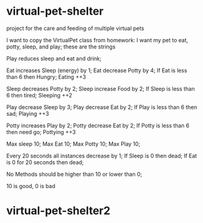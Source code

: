 # virtual-pet-shelter
project for the care and feeding of multiple virtual pets

I want to copy the VirtualPet class from homework:
I want my pet to eat, potty, sleep, and play; these are the strings

Play reduces sleep and eat and drink;

Eat increases Sleep (energy) by 1; Eat decrease Potty by 4; If Eat is less than 6 then Hungry; Eating ++3

Sleep decreases Potty by 2; Sleep increase Food by 2; If Sleep is less than 6 then tired; Sleeping ++2

Play decrease Sleep by 3; Play decrease Eat by 2; If Play is less than 6 then sad; Playing ++3

Potty increases Play by 2; Potty decrease Eat by 2; If Potty is less than 6 then need go; Pottying ++3

Max sleep 10; Max Eat 10; Max Potty 10; Max Play 10;

Every 20 seconds all instances decrease by 1; If Sleep is 0 then dead; If Eat is 0 for 20 seconds then dead;

No Methods should be higher than 10 or lower than 0;

10 is good, 0 is bad
# virtual-pet-shelter2
